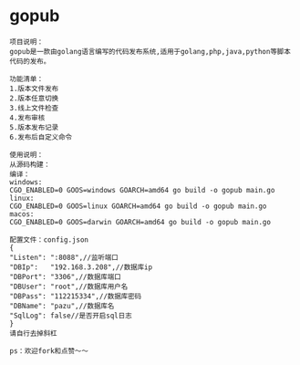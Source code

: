 # gopub
	项目说明：
	gopub是一款由golang语言编写的代码发布系统,适用于golang,php,java,python等脚本代码的发布。

	功能清单：
	1.版本文件发布
	2.版本任意切换
	3.线上文件检查
	4.发布审核
	5.版本发布记录
	6.发布后自定义命令

	使用说明：
	从源码构建：
	编译：
	windows:
	CGO_ENABLED=0 GOOS=windows GOARCH=amd64 go build -o gopub main.go
	linux:
	CGO_ENABLED=0 GOOS=linux GOARCH=amd64 go build -o gopub main.go
	macos:
	CGO_ENABLED=0 GOOS=darwin GOARCH=amd64 go build -o gopub main.go

	配置文件：config.json
	{
	"Listen": ":8088",//监听端口
	"DBIp":   "192.168.3.208",//数据库ip
	"DBPort": "3306",//数据库端口
	"DBUser": "root",//数据库用户名
	"DBPass": "112215334",//数据库密码
	"DBName": "pazu",//数据库名
	"SqlLog": false//是否开启sql日志
	}
	请自行去掉斜杠

	ps：欢迎fork和点赞～～
